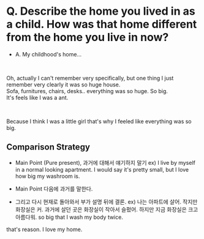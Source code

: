 # Q. Describe the home you lived in as a child. How was that home different from the home you live in now?

- A. 
My childhood's home...  

<br/>

Oh, actually I can't remember very specifically, but one thing I just remember very clearly it was so huge house.  
Sofa, furnitures, chairs, desks.. everything was so huge. So big.  
It's feels like I was a ant.  

<br/>

Because I think I was a little girl that's why I feeled like everything was so big.  

## Comparison Strategy  
- Main Point (Pure present), 과거에 대해서 얘기하지 말기
ex) I live by myself in a normal looking apartment.
    I would say it's pretty small, but I love how big my washroom is.
  
 - Main Point 다음에 과거를 말한다.  
 - 그리고 다시 현재로 돌아와서 부가 설명 뒤에 결론.
 ex) 나는 아파트에 살어. 작지만 화장실은 커. 과거에 살던 곳은 화장실이 작아서 슬펐어. 하지만 지금 화장실은 크고 아름다워. so big that I wash my body twice.  
 
that's reason. I love my home. 
 
 
